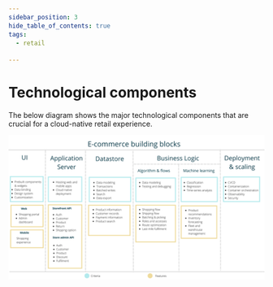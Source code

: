 ```yaml
---
sidebar_position: 3
hide_table_of_contents: true
tags:
  - retail

---
```


# Technological components

The below diagram shows the major technological components that are crucial for a cloud-native retail experience.

![E-commerce building blocks](./e-commerce-building-blocks.png)
